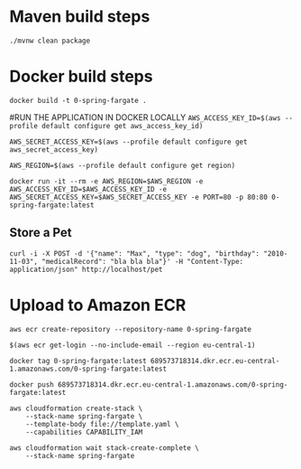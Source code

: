 # Maven build steps
`./mvnw clean package`

# Docker build steps
`docker build -t 0-spring-fargate .`  

#RUN THE APPLICATION IN DOCKER LOCALLY
`AWS_ACCESS_KEY_ID=$(aws --profile default configure get aws_access_key_id)`  

`AWS_SECRET_ACCESS_KEY=$(aws --profile default configure get aws_secret_access_key)`  

`AWS_REGION=$(aws --profile default configure get region)`  

`docker run -it --rm -e AWS_REGION=$AWS_REGION -e AWS_ACCESS_KEY_ID=$AWS_ACCESS_KEY_ID -e AWS_SECRET_ACCESS_KEY=$AWS_SECRET_ACCESS_KEY -e PORT=80 -p 80:80 0-spring-fargate:latest`  

## Store a Pet
`curl -i -X POST -d '{"name": "Max", "type": "dog", "birthday": "2010-11-03", "medicalRecord": "bla bla bla"}' -H "Content-Type: application/json" http://localhost/pet` 

# Upload to Amazon ECR
`aws ecr create-repository --repository-name 0-spring-fargate`  

`$(aws ecr get-login --no-include-email --region eu-central-1)`  

`docker tag 0-spring-fargate:latest 689573718314.dkr.ecr.eu-central-1.amazonaws.com/0-spring-fargate:latest`  

`docker push 689573718314.dkr.ecr.eu-central-1.amazonaws.com/0-spring-fargate:latest`  

```
aws cloudformation create-stack \
    --stack-name spring-fargate \
    --template-body file://template.yaml \
    --capabilities CAPABILITY_IAM
```


```
aws cloudformation wait stack-create-complete \
    --stack-name spring-fargate
```